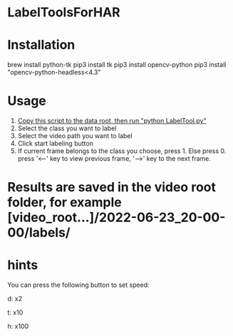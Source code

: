 # LabelToolsForHAR

# Installation
  brew install python-tk
  pip3 install tk
  pip3 install opencv-python
  pip3 install "opencv-python-headless<4.3"
  
# Usage

1. [Copy this script to the data root, then run "python LabelTool.py"](Optional)
2. Select the class you want to label
3. Select the video path you want to label
4. Click start labeling button
5. If current frame belongs to the class you choose, press 1. Else press 0.
   press '<--' key to view previous frame, '-->' key to the next frame.

# Results are saved in the video root folder, for example [video_root...]/2022-06-23_20-00-00/labels/

# hints
You can press the following button to set speed:

d: x2

t: x10

h: x100

